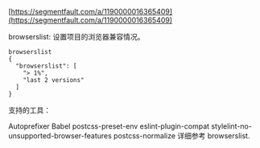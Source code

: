 
[https://segmentfault.com/a/1190000016365409](https://segmentfault.com/a/1190000016365409)

browserslist: 设置项目的浏览器兼容情况。

```
browserslist
{
  "browserslist": [
    "> 1%",
    "last 2 versions"
  ]
}
```
支持的工具：

Autoprefixer
Babel
postcss-preset-env
eslint-plugin-compat
stylelint-no-unsupported-browser-features
postcss-normalize
详细参考 browserslist.